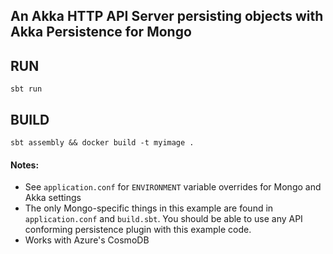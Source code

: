 An Akka HTTP API Server persisting objects with Akka Persistence for Mongo
---

## RUN

```console
sbt run
```

## BUILD

```console
sbt assembly && docker build -t myimage .
```

#### Notes:

* See `application.conf` for `ENVIRONMENT` variable overrides for Mongo and Akka settings
* The only Mongo-specific things in this example are found in `application.conf` and `build.sbt`.  You should be able to use any API conforming persistence plugin with this example code.
* Works with Azure's CosmoDB


